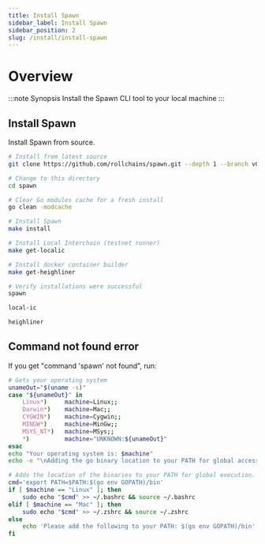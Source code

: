 ```yaml
---
title: Install Spawn
sidebar_label: Install Spawn
sidebar_position: 2
slug: /install/install-spawn
---
```



# Overview

:::note Synopsis
Install the Spawn CLI tool to your local machine
:::


## Install Spawn

Install Spawn from source.

```bash
# Install from latest source
git clone https://github.com/rollchains/spawn.git --depth 1 --branch v0.50.12

# Change to this directory
cd spawn

# Clear Go modules cache for a fresh install
go clean -modcache

# Install Spawn
make install

# Install Local Interchain (testnet runner)
make get-localic

# Install docker container builder
make get-heighliner

# Verify installations were successful
spawn

local-ic

heighliner
```

## Command not found error

If you get "command 'spawn' not found", run:

```bash
# Gets your operating system
unameOut="$(uname -s)"
case "${unameOut}" in
    Linux*)     machine=Linux;;
    Darwin*)    machine=Mac;;
    CYGWIN*)    machine=Cygwin;;
    MINGW*)     machine=MinGw;;
    MSYS_NT*)   machine=MSys;;
    *)          machine="UNKNOWN:${unameOut}"
esac
echo "Your operating system is: $machine"
echo -e "\nAdding the go binary location to your PATH for global access.\n\tIt will now prompt you for your password."

# Adds the location of the binaries to your PATH for global execution.
cmd='export PATH=$PATH:$(go env GOPATH)/bin'
if [ $machine == "Linux" ]; then
    sudo echo "$cmd" >> ~/.bashrc && source ~/.bashrc
elif [ $machine == "Mac" ]; then
    sudo echo "$cmd" >> ~/.zshrc && source ~/.zshrc
else
    echo 'Please add the following to your PATH: $(go env GOPATH)/bin'
fi
```
